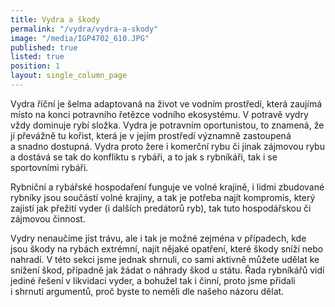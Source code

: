 ```yaml
---
title: Vydra a škody
permalink: "/vydra/vydra-a-skody"
image: "/media/IGP4702_610.JPG"
published: true
listed: true
position: 1
layout: single_column_page
---
```

Vydra říční je šelma adaptovaná na život ve vodním prostředí, která
zaujímá místo na konci potravního řetězce vodního ekosystému. V potravě
vydry vždy dominuje rybí složka. Vydra je potravním oportunistou, to
znamená, že jí převážně tu kořist, která je v jejím prostředí významně
zastoupená a snadno dostupná. Vydra proto žere i komerční rybu či jinak
zájmovou rybu a dostává se tak do konfliktu s rybáři, a to jak
s rybníkáři, tak i se sportovními rybáři.

Rybniční a rybářské hospodaření funguje ve volné krajině, i lidmi
zbudované rybníky jsou součástí volné krajiny, a tak je potřeba najít
kompromis, který zajistí jak přežití vyder (i dalších predátorů ryb),
tak tuto hospodářskou či zájmovou činnost.

Vydry nenaučíme jíst trávu, ale i tak je možné zejména v případech, kde
jsou škody na rybách extrémní, najít nějaké opatření, které škody sníží
nebo nahradí. V této sekci jsme jednak shrnuli, co sami aktivně můžete
udělat ke snížení škod, případně jak žádat o náhrady škod u státu. Řada
rybníkářů vidí jediné řešení v likvidaci vyder, a bohužel tak i činní,
proto jsme přidali i shrnutí argumentů, proč byste to neměli dle našeho
názoru dělat.
